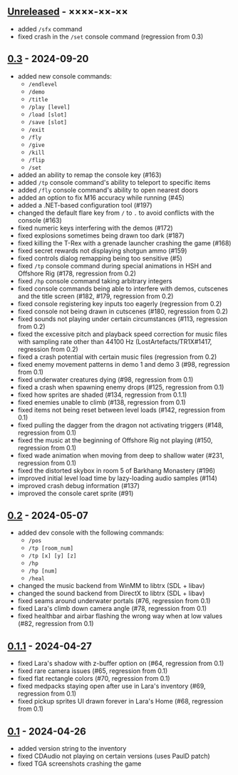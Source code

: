## [Unreleased](https://github.com/LostArtefacts/TR2X/compare/stable...develop) - ××××-××-××
- added `/sfx` command
- fixed crash in the `/set` console command (regression from 0.3)

## [0.3](https://github.com/LostArtefacts/TR2X/compare/0.2-460-g4721b93...0.3) - 2024-09-20
- added new console commands:
    - `/endlevel`
    - `/demo`
    - `/title`
    - `/play [level]`
    - `/load [slot]`
    - `/save [slot]`
    - `/exit`
    - `/fly`
    - `/give`
    - `/kill`
    - `/flip`
    - `/set`
- added an ability to remap the console key (#163)
- added `/tp` console command's ability to teleport to specific items
- added `/fly` console command's ability to open nearest doors
- added an option to fix M16 accuracy while running (#45)
- added a .NET-based configuration tool (#197)
- changed the default flare key from `/` to `.` to avoid conflicts with the console (#163)
- fixed numeric keys interfering with the demos (#172)
- fixed explosions sometimes being drawn too dark (#187)
- fixed killing the T-Rex with a grenade launcher crashing the game (#168)
- fixed secret rewards not displaying shotgun ammo (#159)
- fixed controls dialog remapping being too sensitive (#5)
- fixed `/tp` console command during special animations in HSH and Offshore Rig (#178, regression from 0.2)
- fixed `/hp` console command taking arbitrary integers
- fixed console commands being able to interfere with demos, cutscenes and the title screen (#182, #179, regression from 0.2)
- fixed console registering key inputs too eagerly (regression from 0.2)
- fixed console not being drawn in cutscenes (#180, regression from 0.2)
- fixed sounds not playing under certain circumstances (#113, regression from 0.2)
- fixed the excessive pitch and playback speed correction for music files with sampling rate other than 44100 Hz (LostArtefacts/TR1X#1417, regression from 0.2)
- fixed a crash potential with certain music files (regression from 0.2)
- fixed enemy movement patterns in demo 1 and demo 3 (#98, regression from 0.1)
- fixed underwater creatures dying (#98, regression from 0.1)
- fixed a crash when spawning enemy drops (#125, regression from 0.1)
- fixed how sprites are shaded (#134, regression from 0.1.1)
- fixed enemies unable to climb (#138, regression from 0.1)
- fixed items not being reset between level loads (#142, regression from 0.1)
- fixed pulling the dagger from the dragon not activating triggers (#148, regression from 0.1)
- fixed the music at the beginning of Offshore Rig not playing (#150, regression from 0.1)
- fixed wade animation when moving from deep to shallow water (#231, regression from 0.1)
- fixed the distorted skybox in room 5 of Barkhang Monastery (#196)
- improved initial level load time by lazy-loading audio samples (#114)
- improved crash debug information (#137)
- improved the console caret sprite (#91)

## [0.2](https://github.com/LostArtefacts/TR2X/compare/0.1.1...0.2) - 2024-05-07
- added dev console with the following commands:
    - `/pos`
    - `/tp [room_num]`
    - `/tp [x] [y] [z]`
    - `/hp`
    - `/hp [num]`
    - `/heal`
- changed the music backend from WinMM to libtrx (SDL + libav)
- changed the sound backend from DirectX to libtrx (SDL + libav)
- fixed seams around underwater portals (#76, regression from 0.1)
- fixed Lara's climb down camera angle (#78, regression from 0.1)
- fixed healthbar and airbar flashing the wrong way when at low values (#82, regression from 0.1)

## [0.1.1](https://github.com/LostArtefacts/TR2X/compare/0.1...0.1.1) - 2024-04-27
- fixed Lara's shadow with z-buffer option on (#64, regression from 0.1)
- fixed rare camera issues (#65, regression from 0.1)
- fixed flat rectangle colors (#70, regression from 0.1)
- fixed medpacks staying open after use in Lara's inventory (#69, regression from 0.1)
- fixed pickup sprites UI drawn forever in Lara's Home (#68, regression from 0.1)

## [0.1](https://github.com/rr-/TR2X/compare/...0.1) - 2024-04-26
- added version string to the inventory
- fixed CDAudio not playing on certain versions (uses PaulD patch)
- fixed TGA screenshots crashing the game
